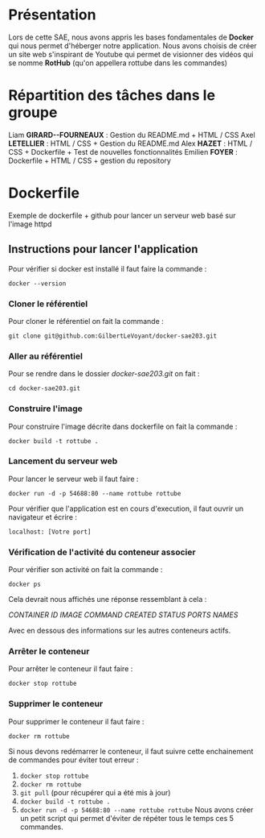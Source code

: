 
# Présentation 
Lors de cette SAE, nous avons appris les bases fondamentales de **Docker** qui nous permet d'héberger notre application. Nous avons choisis de créer un site web s'inspirant de Youtube qui permet de visionner des vidéos qui se nomme **RotHub** (qu'on appellera rottube dans les commandes)  

# Répartition des tâches dans le groupe
Liam **GIRARD--FOURNEAUX** : Gestion du README.md  + HTML / CSS
Axel  **LETELLIER** :  HTML / CSS + Gestion du README.md 
Alex **HAZET** : HTML / CSS + Dockerfile + Test de nouvelles fonctionnalités 
Emilien **FOYER** : Dockerfile + HTML / CSS + gestion du repository 

# Dockerfile


Exemple de dockerfile + github pour lancer un serveur web basé sur l'image httpd


## Instructions pour lancer l'application

Pour vérifier si docker est installé il faut faire la commande :

   `docker --version`


### Cloner le référentiel

Pour cloner le référentiel on fait la commande :

`git clone git@github.com:GilbertLeVoyant/docker-sae203.git`


### Aller au référentiel 

Pour se rendre dans le dossier *docker-sae203.git* on fait :

`cd docker-sae203.git`


### Construire l'image

Pour construire l'image décrite dans dockerfile on fait la commande :

`docker build -t rottube .`


### Lancement du serveur web

Pour lancer le serveur web il faut faire :

`docker run -d -p 54688:80 --name rottube rottube`

Pour vérifier que l'application est en cours d'execution, il faut ouvrir un navigateur et écrire :

`localhost: [Votre port]`

### Vérification de l'activité du conteneur associer

Pour vérifier son activité on fait la commande : 

`docker ps`

Cela devrait nous affichés une réponse ressemblant à cela :

*CONTAINER ID   IMAGE          COMMAND              CREATED          STATUS          PORTS                                   NAMES*

Avec en dessous des informations sur les autres conteneurs actifs.


### Arrêter le conteneur

Pour arrêter le conteneur il faut faire : 

`docker stop rottube`


### Supprimer le conteneur

Pour supprimer le conteneur il faut faire :

`docker rm rottube`


Si nous devons redémarrer le conteneur, il faut suivre cette enchainement de commandes pour éviter tout erreur : 
1. `docker stop rottube`
2. `docker rm rottube`
3. `git pull` (pour récupérer qui a été mis à jour)
4. `docker build -t rottube .`
5. `docker run -d -p 54688:80 --name rottube rottube`
Nous avons créer un petit script qui permet d'éviter de répéter tous le temps ces 5 commandes. 
